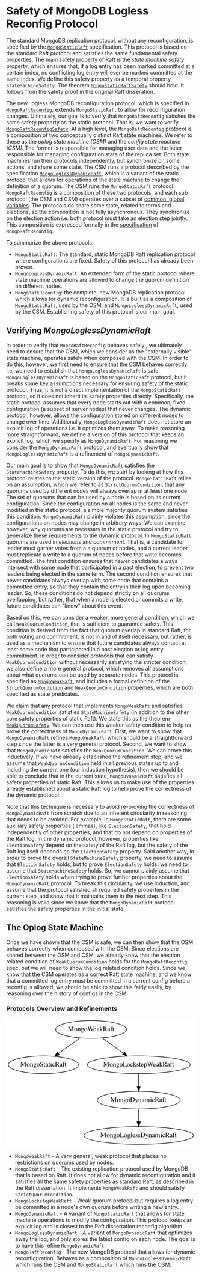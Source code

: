 # Safety of MongoDB Logless Reconfig Protocol

The standard MongoDB replication protocol, without any reconfiguration, is specified by the [`MongoStaticRaft`](../MongoStaticRaft.tla) specification. This protocol is based on the standard Raft protocol and satisfies the same fundamental safety properties. The main safety property of Raft is the *state machine safety* property, which ensures that, if a log entry has been marked committed at a certain index, no conflicting log entry will ever be marked committed at the same index. We define this safety property as a temporal property `StateMachineSafety`. The theorem [`MongoStaticRaftSafety`](../MongoStaticRaft.tla#L168) should hold. It follows from the safety proof in the original Raft disseration. 

The new, logless MongoDB reconfiguration protocol, which is specified in [`MongoRaftReconfig`](../MongoRaftReconfig.tla), extends `MongoStaticRaft` to allow for reconfiguration changes. Ultimately, our goal is to verify that `MongoRaftReconfig` satisfies the same safety property as the static protocol. That is, we want to verify [`MongoRaftReconfigSafety`](../MongoRaftReconfig.tla#L103). At a high level, the `MongoRaftReconfig` protocol is a composition of two conceptually distinct Raft state machines. We refer to these as the *oplog state machine (OSM)* and the *config state machine (CSM)*. The former is responsible for managing user data and the latter responsible for managing configuration state of the replica set. Both state machines run their protocols independently, but synchronize on some actions, and share some state. The CSM runs a protocol described by the specification [`MongoLoglessDynamicRaft`](../MongoLoglessDynamicRaft.tla), which is a variant of the static protocol that allows for operations of the state machine to change the definition of a quorum. The OSM runs the `MongoStaticRaft` protocol. `MongoRaftReconfig` is a composition of these two protocols, and each sub protocol (the OSM and CSM) operates over a subset of [common, global variables](../MongoRaftReconfig.tla#L16-L23). The protocols do share some state, related to terms and elections, so the composition is not fully asynchronous. They synchronize on the election action i.e. both protocol must take an election step jointly. This composition is expressed formally in the [specification](../MongoRaftReconfig.tla#L75-L94) of `MongoRaftReconfig`.

To summarize the above protocols:
- `MongoStaticRaft`: The standard, static MongoDB Raft replication protocol where configurations are fixed. Safety of this protocol has already been proven.
- `MongoLoglessDynamicRaft`: An extended form of the static  protocol where state machine operations are allowed to change the quorum definition on different nodes.
- `MongoRaftReconfig`: the complete, new MongoDB replication protocol which allows for dynamic reconfiguration. It is built as a composition of `MongoStaticRaft`, used by the OSM, and `MongoLoglessDynamicRaft`, used by the CSM. Establishing safety of this protocol is our main goal.

## Verifying *MongoLoglessDynamicRaft*

In order to verify that `MongoRaftReconfig` behaves safely , we ultimately need to ensure that the OSM, which we consider as the "externally visible" state machine, 
operates safely when composed with the CSM. In order to do this, however, we first need to ensure that the CSM behaves correctly i.e. we need to establish that `MongoLoglessDynamicRaft` is safe. `MongoLoglessDynamicRaft` is based on the `MongoStaticRaft` protocol, but it breaks some key assumptions necessary for ensuring safety of the static protocol. Thus, it is not a direct implementation of the `MongoStaticRaft` protocol, so it does not inherit its safety properties directly. Specifically, the static protocol assumes that every node starts out with a common, fixed configuration (a subset of server nodes) that never changes. The dynamic protocol, however, allows the configuration stored on different nodes to change over time. Additionally, `MongoLoglessDynamicRaft` does not store an explicit log of operations i.e. it optimizes them away. To make reasoning more straightforward, we define a version of this protocol that keeps an explicit log, which we specify as `MongoDynamicRaft`. For reasoning we consider the `MongoDynamicRaft` protocol, and eventually show that `MongoLoglessDynamicRaft` is a refinement of `MongoDynamicRaft`.

Our main goal is to show that `MongoDynamicRaft` satisfies the `StateMachineSafety` property. To do this, we start by looking at how this protocol relates to the static version of the protocol. `MongoStaticRaft` relies on an assumption, which we refer to as `StrictQuorumCondition`, that any quorums used by different nodes will always overlap in at least one node. The set of quorums that can be used by a node is based on its current configuration. Since the configuration on all nodes is the same and never modified in the static protocol, a simple majority quorum system satisfies this condition. `MongoDynamicRaft` plainly violates this assumption, since the configurations on nodes may change in arbitrary ways. We can examine, however, why quorums are necessary in the static protocol and try to generalize these requirements to the dynamic protocol. In `MongoStaticRaft` quorums are used in *elections* and *commitment.* That is, a candidate for leader must garner votes from a a quorum of nodes, and a current leader must replicate a write to a quorum of nodes before that write becomes committed. The first condition ensures that newer candidates always intersect with some node that participated in a past election, to prevent two leaders being elected in the same term. The second condition ensures that newer candidates always overlap with some node that contains a committed entry, so that they contain the entry in their log upon becoming leader. So, these conditions do not depend strictly on all quorums overlapping, but rather, that when a node is elected or commits a write, future candidates can "know" about this event. 


Based on this, we can consider a weaker, more general condition, which we call `WeakQuorumCondition`, that is sufficient to guarantee safety. This condition is derived from the fact that quorum overlap in standard Raft, for both voting and commitment, is not in and of itself necessary, but rather, is used as a mechanism to ensure that future candidates always contact at least some node that participated in a past election or log entry commitment. In order to consider protocols that can satisfy `WeakQuorumCondition` without necessarily satisfying the stricter condition, we also define a more general protocol, which removes all assumptions about what quorums can be used by separate nodes. This protocol is specified as [`MongoWeakRaft`](../MongoWeakRaft.tla), and includes a formal definition of the [`StrictQuorumCondition`](../MongoWeakRaft.tla#L180-L187) and [`WeakQuorumCondition`](../MongoWeakRaft.tla#L189-L200) properties, which are both specified as state predicates.

We claim that any protocol that implements `MongoWeakRaft` and satisfies `WeakQuorumCondition` satisfies `StateMachineSafety` (in addition to the other core safety properties of static Raft). We state this as the theorem [`WeakQuorumSafety`](../MongoWeakRaft.tla#L241). We can then use this weaker safety condition to help us prove the correctness of `MongoDynamicRaft`. First, we want to show that `MongoDynamicRaft` refines `MongoWeakRaft`, which should be a straightforward step since the latter is a very general protocol. Second, we want to show that `MongoDynamicRaft` satisfies the `WeakQuorumCondition`. We can prove this inductively. If we have already established the refinement step, and we assume that `WeakQuorumCondition` held in all previous states up to and including the current one (our induction hypothesis), then we should be able to conclude that in the current state, `MongoDynamicRaft` satisfies all safety properties of static Raft. This allows us to make use of the properties already established about a static Raft log to help prove the correctness of the dynamic protocol.

Note that this technique is necessary to avoid re-proving the correctness of `MongoDynamicRaft` from scratch due to an inherent circularity in reasoning that needs to be avoided. For example, in `MongoStaticRaft`, there are some auxiliary safety properties (lemmas), like `ElectionSafety`, that hold independently of other properties, and that do not depend on properties of the Raft log. In the dynamic protocol, however, properties like `ElectionSafety` depend on the safety of the Raft log, but the safety of the Raft log itself depends on the `ElectionSafety` property. Said another way, in order to prove the overall `StateMachineSafety` property, we need to assume that `ElectionSafety` holds, but to prove `ElectionSafety` holds, we need to assume that `StateMachineSafety` holds. So, we cannot plainly assume that `ElectionSafety` holds when trying to prove further properties about the `MongoDynamicRaft` protocol. To break this circularity, we use induction, and assume that the protocol satisfied all required safety properties in the current step, and show that it maintains them in the next step. This reasoning is valid since we know that the `MongoDynamicRaft` protocol satisfies the safety properties in the initial state. 

<!-- So, now we aim to show that

```tla
MongoLoglessDynamicRaft!Spec => MongoWeakRaft!Spec        (refinement)
MongoLoglessDynamicRaft!Spec => WeakQuorumCondition       (invariance)
```
which, due to `WeakQuorumSafety`, is sufficient to imply

```tla
MongoLoglessDynamicRaft!Spec => Safety
```

which establishes our goal. -->

<!-- Refinement: We can show that `MongoLoglessDynamicRaft!Spec => MongoWeakRaft!Spec`, through a series of stepwise refinements between `MongoLoglessDynamicRaft` and `MongoWeakRaft` (TODO: Elaborate on these refinement steps). 

Invariance: We can show that `WeakQuorumCondition` is upheld by `MongoLoglessDynamicRaft` via an inductive invariance proof, which also utilizes the theorem `MongoStaticRaftSafety` theorem.  -->


## The Oplog State Machine

Once we have shown that the CSM is safe, we can then show that the OSM behaves correctly when composed with the CSM. Since elections are shared between the OSM and CSM, we already know that the election related condition of `WeakQuorumCondition` holds for the `MongoRaftReconfig` spec, but we will need to show the log related condition holds. Since we know that the CSM operates as a correct Raft state machine, and we know that a committed log entry must be committed in a current config before a reconfig is allowed, we should be able to show this fairly easily, by reasoning over the history of configs in the CSM.

### Protocols Overview and Refinements

![](refinements.png)

- `MongoWeakRaft` - A very general, weak protocol that places no restrictions on quorums used by nodes.
- `MongoStaticRaft` - The existing replication protocol used by MongoDB that is based on Raft. It does not allow for dynamic reconfiguration and it satisfies all the same safety properties as standard Raft, as described in the Raft dissertation. It implements `MongoWeakRaft` and should satisfy `StrictQuorumCondition`.
- `MongoLockstepWeakRaft` - Weak quorum protocol but requires a log entry be committed in a node's own quorum before writing a new entry.
- `MongoDynamicRaft` - A variant of `MongoStaticRaft` that allows for state machine operations to modify the configuration. This protocol keeps an explicit log and is closest to the Raft dissertation reconfig algorithm.
- `MongoLoglessDynamicRaft` - A variant of `MongoDynamicRaft` that optimizes away the log, and only stores the latest config on each node. The goal is to have this refine `MongoDynamicRaft`.
- `MongoRaftReconfig` - The new MongoDB protocol that allows for dynamic reconfiguration. Behaves as a composition of `MongoLoglessDynamicRaft` which runs the CSM and `MongoStaticRaft` which runs the OSM.